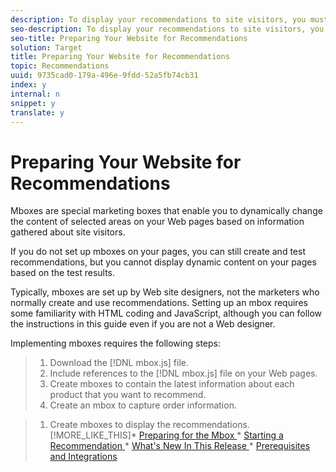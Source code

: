 ```yaml
---
description: To display your recommendations to site visitors, you must set up sections of your pages as mboxes.
seo-description: To display your recommendations to site visitors, you must set up sections of your pages as mboxes.
seo-title: Preparing Your Website for Recommendations
solution: Target
title: Preparing Your Website for Recommendations
topic: Recommendations
uuid: 9735cad0-179a-496e-9fdd-52a5fb74cb31
index: y
internal: n
snippet: y
translate: y
---
```


# Preparing Your Website for Recommendations

Mboxes are special marketing boxes that enable you to dynamically change the content of selected areas on your Web pages based on information gathered about site visitors. 

If you do not set up mboxes on your pages, you can still create and test recommendations, but you cannot display dynamic content on your pages based on the test results. 

Typically, mboxes are set up by Web site designers, not the marketers who normally create and use recommendations. Setting up an mbox requires some familiarity with HTML coding and JavaScript, although you can follow the instructions in this guide even if you are not a Web designer. 

Implementing mboxes requires the following steps: 

>1. Download the [!DNL  mbox.js] file.
>1. Include references to the [!DNL  mbox.js] file on your Web pages.
>1. Create mboxes to contain the latest information about each product that you want to recommend.
>1. Create an mbox to capture order information.

>1. Create mboxes to display the recommendations.
>[!MORE_LIKE_THIS]* [ Preparing for the Mbox ](c_Preparing_for_the_Mbox.md#concept_459B7584184A4C1C9AF183EF9203C52B)* [ Starting a Recommendation ](c_Starting_a_Recommendation.md#concept_FD5D757B0C174CE2B0D8C132303EE674)* [ What's New In This Release ](r_whatsnew-recs.md#reference_673C03B5B8AA478F8CA9F88D9D760361)* [ Prerequisites and Integrations ](r_prereqs_recs.md#reference_D6E669D2EA0742279A3840D252079E1A)